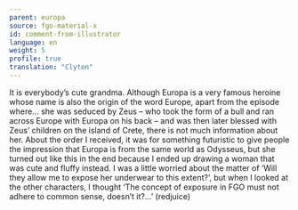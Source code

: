 ```yaml
---
parent: europa
source: fgo-material-x
id: comment-from-illustrator
language: en
weight: 5
profile: true
translation: "Clyton"
---
```


It is everybody’s cute grandma. Although Europa is a very famous heroine whose name is also the origin of the word Europe, apart from the episode where… she was seduced by Zeus – who took the form of a bull and ran across Europe with Europa on his back – and was then later blessed with Zeus’ children on the island of Crete, there is not much information about her. About the order I received, it was for something futuristic to give people the impression that Europa is from the same world as Odysseus, but she turned out like this in the end because I ended up drawing a woman that was cute and fluffy instead. I was a little worried about the matter of ‘Will they allow me to expose her underwear to this extent?’, but when I looked at the other characters, I thought ‘The concept of exposure in FGO must not adhere to common sense, doesn’t it?…’ (redjuice)
